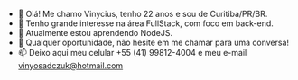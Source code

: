 - 👋 Olá! Me chamo Vinycius, tenho 22 anos e sou de Curitiba/PR/BR.
- 👀 Tenho grande interesse na área FullStack, com foco em back-end.
- 🌱 Atualmente estou aprendendo NodeJS.
- 💞️ Qualquer oportunidade, não hesite em me chamar para uma conversa!
- 📫 Deixo aqui meu celular +55 (41) 99812-4004 e meu e-mail vinyosadczuk@hotmail.com
